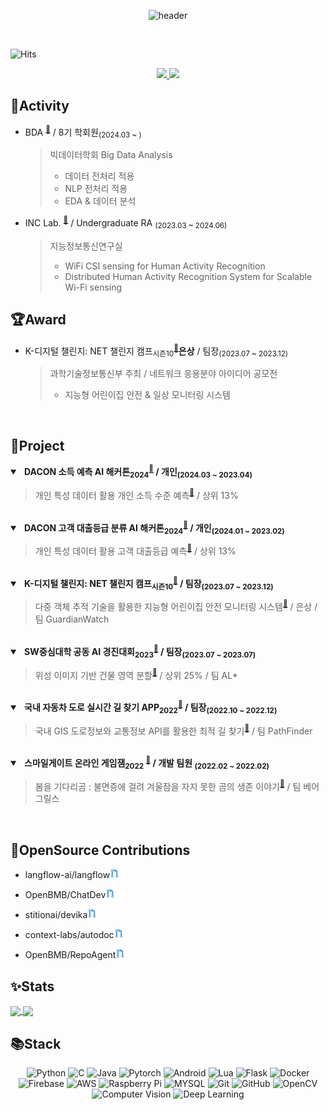 <!--  최상단 배너 (이름)  -->
<div align=center>

![header](https://capsule-render.vercel.app/api?type=waving&color=timeGradient&height=150&section=footer&text=Ryou%20InJae&fontSize=50&animation=scaleIn&fontAlignY=70&fontAlign=50&stroke=5550FF&strokeWidth=2&reversal=true)

<!-- hit 조회수 -->
<div align=left><br>
 
 ![Hits](https://hits.seeyoufarm.com/api/count/incr/badge.svg?url=https%3A%2F%2Fgithub.com%2Fsts07142&count_bg=%2379C83D&title_bg=%23555555&icon=github.svg&icon_color=%23E7E7E7&title=hits&edge_flat=false)
</div>

<!-- 깃 블로그, 포트폴리오 -->
<a href="https://sts07142.github.io">
        <img src="https://img.shields.io/badge/GitBlog-000000?style=for-the-badge&logo=Github&logoColor=white"> 
</a>
<a href="https://sts07142.notion.site/">
        <img src="https://img.shields.io/badge/Portfolio-000000?style=for-the-badge&logo=notion&logoColor=white"> 
</a>

</div>

<!-- Activity 정리 -->
## 🚀Activity

- BDA <sup><a href="https://cafe.naver.com/officialbac">🔗</a></sup> / 8기 학회원<sub>(2024.03 ~ )</sub>
  > 빅데이터학회 Big Data Analysis
  > * 데이터 전처리 적용
  > * NLP 전처리 적용
  > * EDA & 데이터 분석

- INC Lab. <sup><a href="https://sites.google.com/gachon.ac.kr/inclab">🔗</a></sup> / Undergraduate RA <sub>(2023.03 ~ 2024.06)</sub>
  > 지능정보통신연구실
  > * WiFi CSI sensing for Human Activity Recognition
  > * Distributed Human Activity Recognition System for Scalable Wi-Fi sensing

## 🏆Award

- K-디지털 챌린지: NET 챌린지 캠프<sub>시즌10</sub><sup><a href="https://github.com/sts07142/GuardianWatch">🔗</a></sup><b>은상</b> / 팀장<sub>(2023.07 ~ 2023.12)</sub></li>
  > 과학기술정보통신부 주최 / 네트워크 응용분야 아이디어 공모전
  > * 지능형 어린이집 안전 & 일상 모니터링 시스템
<br>

<!-- Project 정리 -->
## 📂Project

<details open>
<summary>&nbsp;<b>
DACON 소득 예측 AI 해커톤<sub>2024</sub><sup><a href="https://dacon.io/competitions/official/236230/overview/description">🔗</a></sup><b></b> / 개인<sub>(2024.03 ~ 2023.04)</sub>
</b></summary>

> 개인 특성 데이터 활용 개인 소득 수준 예측<sup><a href="https://github.com/sts07142/DACON-Income-prediction">📂</a></sup> / 상위 13%
</details>
<br>
<!--  -->
<details open>
<summary>&nbsp;<b>
DACON 고객 대출등급 분류 AI 해커톤<sub>2024</sub><sup><a href="https://dacon.io/competitions/official/236214/overview/description">🔗</a></sup><b></b> / 개인<sub>(2024.01 ~ 2023.02)</sub>
</b></summary>

> 개인 특성 데이터 활용 고객 대출등급 예측<sup><a href="https://github.com/sts07142/DACON-Customer-Loan-Rating-Classification">📂</a></sup> / 상위 13%
</details>
<br>
<!--  -->
<details open>
<summary>&nbsp;<b>
K-디지털 챌린지: NET 챌린지 캠프<sub>시즌10</sub><sup><a href="https://koren.kr/kor/Alram/contyView.asp?s=17&page=1">🔗</a></sup> / 팀장<sub>(2023.07 ~ 2023.12)</sub>
</b></summary>

>  다중 객체 추적 기술을 활용한 지능형 어린이집 안전 모니터링 시스템<sup><a href="https://github.com/sts07142/GuardianWatch">📂</a></sup> / 은상 / 팀 GuardianWatch 
</details>
<br>
<!--  -->
<details open>
<summary>&nbsp;<b>
SW중심대학 공동 AI 경진대회<sub>2023</sub><sup><a href="https://dacon.io/competitions/official/236092/overview/description">🔗</a></sup><b></b> / 팀장<sub>(2023.07 ~ 2023.07)</sub>
</b></summary>

> 위성 이미지 기반 건물 영역 분할<sup><a href="https://github.com/sts07142/DACON-Satellite-Image-Building-Area-Segmentation">📂</a></sup> / 상위 25% / 팀 AL* 
</details>
<br>
<!--  -->
<details open>
<summary>&nbsp;<b>
국내 자동차 도로 실시간 길 찾기 APP<sub>2022</sub><sup><a href="https://github.com/sts07142/PathFinder">🔗</a></sup><b></b> / 팀장<sub>(2022.10 ~ 2022.12)</sub>
</b></summary>

> 국내 GIS 도로정보와 교통정보 API를 활용한 최적 길 찾기<sup><a href="https://github.com/sts07142/PathFinder">📂</a></sup> / 팀 PathFinder
</details>
<br>
<!--  -->
<details open>
<summary>&nbsp;<b>
스마일게이트 온라인 게임잼<sub>2022</sub> <sup><a href="https://page.onstove.com/indieboostlab/global/view/8210526">🔗</a></sup> / 개발 팀원 <sub>(2022.02 ~ 2022.02)</sub>
</b></summary>

> 봄을 기다리곰 : 불면증에 걸려 겨울잠을 자지 못한 곰의 생존 이야기<sup><a href="https://store.onstove.com/ko/games/829?_gl=1%2au3wiog%2a_ga%2aMTA4ODE4OTQ5LjE3MDIzNzI0NTY.%2a_ga_H211STCMYT%2aMTcwMjM3MjU3MC4xLjEuMTcwMjM3Mjc3Mi42MC4wLjA.%2a_ga_GELB69ZD7J%2aMTcwMjM3MjU3NC4xLjEuMTcwMjM3Mjc3Mi42MC4wLjA.">🔗</a></sup> / 팀 베어그릴스
</details>
<br>
<!--  -->

<!-- 오픈소스 기여 정리 -->
## 👋OpenSource Contributions

- langflow-ai/langflow<a href="https://github.com/langflow-ai/langflow/pull/2883"><img alt="PR" src="PR.png" width=15/></a>

- OpenBMB/ChatDev<a href="https://github.com/OpenBMB/ChatDev/pulls?q=author%3Asts07142"><img alt="PR" src="PR.png" width=15/></a>

- stitionai/devika<a href="https://github.com/stitionai/devika/pull/630"><img alt="PR" src="PR.png" width=15/></a>

- context-labs/autodoc<a href="https://github.com/context-labs/autodoc/pull/46"><img alt="PR" src="PR.png" width=15/></a>

- OpenBMB/RepoAgent<a href="https://github.com/OpenBMB/RepoAgent/pull/74"><img alt="PR" src="PR.png" width=15/></a>

<!-- Stats 정리 -->
## ✨️Stats 

<a href="https://github.com/sts07142">
  <img height=200 align="center" src="https://github-readme-stats-deploy-update.vercel.app/api?username=sts07142&count_private=true&theme=chartreuse-dark&show_icons=true" />
</a>
<a href="https://github.com/sts07142">
  <img height=200 align="center" src="https://github-readme-stats-deploy-update.vercel.app/api/top-langs?username=sts07142&layout=compact&langs_count=8&theme=chartreuse-dark&count_private=true" />
  
<!-- <a href="https://github.com/sts07142">
  <img height=175 align="center" src="https://github-readme-stats.vercel.app/api?username=sts07142&count_private=true&theme=chartreuse-dark&show_icons=true" />
</a>
<a href="https://github.com/sts07142">
  <img height=175 align="center" src="https://github-readme-stats.vercel.app/api/top-langs?username=sts07142&layout=compact&langs_count=8&theme=chartreuse-dark" /> -->
</a>

<!-- Stack 정리 -->
## 📚Stack
<div align=center>

  ![Python](https://img.shields.io/badge/python-3776AB.svg?style=for-the-badge&logo=python&logoColor=white)
  ![C](https://img.shields.io/badge/C-A8B9CC?style=for-the-badge&logo=C&logoColor=white)
  ![Java](https://img.shields.io/badge/java-000000.svg?style=for-the-badge&logo=openjdk&logoColor=white)
  ![Pytorch](https://img.shields.io/badge/Pytorch-EE4C2C.svg?style=for-the-badge&logo=Pytorch&logoColor=white)
  ![Android](https://img.shields.io/badge/Android-34A853?style=for-the-badge&logo=android&logoColor=white)
  ![Lua](https://img.shields.io/badge/Lua-2C2D72?style=for-the-badge&logo=Lua&logoColor=white)
  ![Flask](https://img.shields.io/badge/flask-000000.svg?style=for-the-badge&logo=flask&logoColor=white)
  ![Docker](https://img.shields.io/badge/docker-2496ED.svg?style=for-the-badge&logo=docker&logoColor=white) 
  ![Firebase](https://img.shields.io/badge/firebase-FFCA28.svg?style=for-the-badge&logo=firebase)
  ![AWS](https://img.shields.io/badge/Amazon_AWS-232F3E?style=for-the-badge&logo=amazonaws&logoColor=white)
  ![Raspberry Pi](https://img.shields.io/badge/-RaspberryPi-A22846?style=for-the-badge&logo=Raspberry-Pi)
  ![MYSQL](https://img.shields.io/badge/mysql-4479A1.svg?style=for-the-badge&logo=mysql&logoColor=white)
  ![Git](https://img.shields.io/badge/git-F05032.svg?style=for-the-badge&logo=git&logoColor=white)
  ![GitHub](https://img.shields.io/badge/Github-181717?style=for-the-badge&logo=Github&logoColor=white)
  ![OpenCV](https://img.shields.io/badge/OpenCV-5C3EE8?style=for-the-badge&logo=OpenCV&logoColor=white)
  ![Computer Vision](https://img.shields.io/badge/Computer%20Vision-white)
  ![Deep Learning](https://img.shields.io/badge/Deep%20Learning-black)
  

</div>
